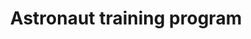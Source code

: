 ---
title: Astronaut training program
longTitle: 'Astronaut training program'
tags:
- gccommon
use:
- "[[Astronaut training]]"
---